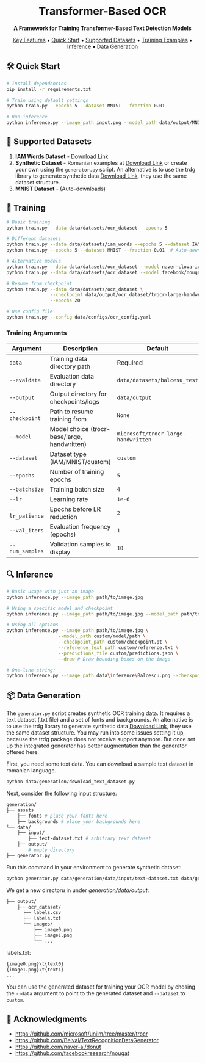 <div align="center">

# Transformer-Based OCR

**A Framework for Training Transformer-Based Text Detection Models**

[Key Features](#-key-features) •
[Quick Start](#️-quick-start) •
[Supported Datasets](#-supported-datasets) •
[Training Examples](#-training-examples) •
[Inference](#-inference) •
[Data Generation](#-data-generation)

<!-- <p align="center">
  <img src="data/logo.png" alt="Project Logo" width="600"/>
</p> -->

<!-- [![Python 3.8+](https://img.shields.io/badge/python-3.8+-blue.svg)](https://www.python.org/downloads/) -->

</div>

## 🛠️ Quick Start
```bash
# Install dependencies
pip install -r requirements.txt

# Train using default settings
python train.py --epochs 5 --dataset MNIST --fraction 0.01

# Run inference
python inference.py --image_path input.png --model_path data/output/MNIST/.../best_checkpoint_char_acc.pt
```

## 📂 Supported Datasets
1. **IAM Words Dataset** - [Download Link](https://www.kaggle.com/datasets/nibinv23/iam-handwriting-word-database)
2. **Synthetic Dataset** - Romanian examples at [Download Link](https://drive.google.com/drive/folders/1ErvjszLBqVIrO7wnsVUc6zWv5CtPmgF_?usp=sharing) or create your own using the `generator.py` script. An alternative is to use the trdg library to generate synthetic data [Download Link](https://github.com/Belval/TextRecognitionDataGenerator), they use the same dataset structure.
3. **MNIST Dataset** - (Auto-downloads)

## 🧪 Training

```sh
# Basic training
python train.py --data data/datasets/ocr_dataset --epochs 5

# Different datasets
python train.py --data data/datasets/iam_words --epochs 5 --dataset IAM
python train.py --epochs 5 --dataset MNIST --fraction 0.01  # Auto-downloads

# Alternative models
python train.py --data data/datasets/ocr_dataset --model naver-clova-ix/donut-base --batchsize 1
python train.py --data data/datasets/ocr_dataset --model facebook/nougat-base --batchsize 4

# Resume from checkpoint
python train.py --data data/datasets/ocr_dataset \
                --checkpoint data/output/ocr_dataset/trocr-large-handwritten/e20_lr1e-06_b4_1222/best_checkpoint.pt \
                --epochs 20

# Use config file
python train.py --config data/configs/ocr_config.yaml
```

### Training Arguments

| Argument | Description | Default |
|----------|-------------|---------|
| `data` | Training data directory path | Required |
| `--evaldata` | Evaluation data directory | `data/datasets/balcesu_test` |
| `--output` | Output directory for checkpoints/logs | `data/output` |
| `--checkpoint` | Path to resume training from | `None` |
| `--model` | Model choice (trocr-base/large, handwritten) | `microsoft/trocr-large-handwritten` |
| `--dataset` | Dataset type (IAM/MNIST/custom) | `custom` |
| `--epochs` | Number of training epochs | `5` |
| `--batchsize` | Training batch size | `4` |
| `--lr` | Learning rate | `1e-6` |
| `--lr_patience` | Epochs before LR reduction | `2` |
| `--val_iters` | Evaluation frequency (epochs) | `1` |
| `--num_samples` | Validation samples to display | `10` |

## 🔍 Inference

```bash
# Basic usage with just an image
python inference.py --image_path path/to/image.jpg

# Using a specific model and checkpoint
python inference.py --image_path path/to/image.jpg --model_path path/to/model --checkpoint_path path/to/checkpoint.pt

# Using all options
python inference.py --image_path path/to/image.jpg \
                   --model_path custom/model/path \
                   --checkpoint_path custom/checkpoint.pt \
                   --reference_text_path custom/reference.txt \
                   --predictions_file custom/predictions.json \
                   --draw # Draw bounding boxes on the image

# One-line string:
python inference.py --image_path data\inference\Balcescu.png --checkpoint_path data\output\ocr_dataset\trocr-large-handwritten\e20_lr1e-06_b4_fr1.0_tfr1.0_balcesu_test\trocr-large-handwritten-best-char_acc.pt --predictions_file data\output\ocr_dataset\trocr-large-handwritten\e20_lr1e-06_b4_fr1.0_tfr1.0_balcesu_test\trocr-large-handwritten-best-char_acc.pt
```

## 📦 Data Generation

The `generator.py` script creates synthetic OCR training data. It requires a text dataset (.txt file) and a set of fonts and backgrounds. An alternative is to use the trdg library to generate synthetic data [Download Link](https://github.com/Belval/TextRecognitionDataGenerator), they use the same dataset structure. You may run into some issues setting it up, because the trdg package does not receive support anymore. But once set up the integrated generator has better augmentation than the generator offered here.

First, you need some text data. You can download a sample text dataset in romanian language.
```sh
python data/generation/download_text_dataset.py
```

Next, consider the following input structure:
```sh
generation/
├── assets
    ├── fonts # place your fonts here
    ├── backgrounds # place your backgrounds here
└── data/
    ├── input/
        ├── text-dataset.txt # arbitrary text dataset
    ├── output/
        # empty directory
├── generator.py
```

Run this command in your environment to generate synthetic dataset:
```sh
python generator.py data/generation/data/input/text-dataset.txt data/generation/data/output/ocr_dataset --image_count 50 --sentences_per_page 1 --max_length 100 --characters "ăâîșțĂÂÎȘȚ"
```
We get a new directoru in under *generation/data/output*:
```sh
├── output/
    ├── ocr_dataset/
      ├── labels.csv
      ├── labels.txt
      └── images/
          ├── image0.png
          ├── image1.png
          └── ...
```

labels.txt:
```sh
{image0.png}\t{text0}
{image1.png}\t{text1}
...
```

You can use the generated dataset for training your OCR model by chosing the `--data` argument to point to the generated dataset and `--dataset` to `custom`.

## 👤 Acknowledgments

- https://github.com/microsoft/unilm/tree/master/trocr
- https://github.com/Belval/TextRecognitionDataGenerator
- https://github.com/naver-ai/donut
- https://github.com/facebookresearch/nougat